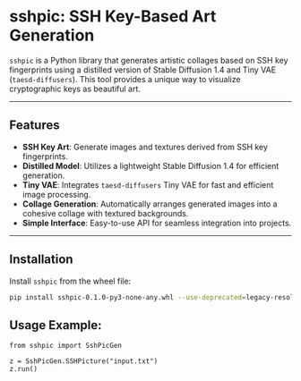 # sshpic: SSH Key-Based Art Generation

`sshpic` is a Python library that generates artistic collages based on SSH key fingerprints using a distilled version of Stable Diffusion 1.4 and Tiny VAE (`taesd-diffusers`). This tool provides a unique way to visualize cryptographic keys as beautiful art.

---

## Features

- **SSH Key Art**: Generate images and textures derived from SSH key fingerprints.
- **Distilled Model**: Utilizes a lightweight Stable Diffusion 1.4 for efficient generation.
- **Tiny VAE**: Integrates `taesd-diffusers` Tiny VAE for fast and efficient image processing.
- **Collage Generation**: Automatically arranges generated images into a cohesive collage with textured backgrounds.
- **Simple Interface**: Easy-to-use API for seamless integration into projects.

---

## Installation

Install `sshpic` from the wheel file:

```bash
pip install sshpic-0.1.0-py3-none-any.whl --use-deprecated=legacy-resolver
```
## Usage Example:
```
from sshpic import SshPicGen

z = SshPicGen.SSHPicture("input.txt")
z.run()
```
